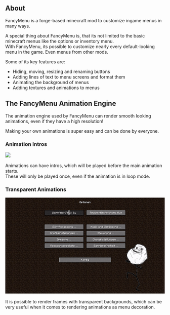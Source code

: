 ## About

FancyMenu is a forge-based minecraft mod to customize ingame menus in many ways.

A special thing about FancyMenu is, that its not limited to the basic minecraft menus like the options or inventory menu.<br>
With FancyMenu, its possible to customize nearly every default-looking menu in the game. Even menus from other mods.

Some of its key features are:<br>
- Hiding, moving, resizing and renaming buttons<br>
- Adding lines of text to menu screens and format them<br>
- Animating the background of menus<br>
- Adding textures and animations to menus<br>

## The FancyMenu Animation Engine

The animation engine used by FancyMenu can render smooth looking animations, even if they have a high resolution!

Making your own animations is super easy and can be done by everyone.

### Animation Intros

![](preview/main.gif)

Animations can have intros, which will be played before the main animation starts.<br>
These will only be played once, even if the animation is in loop mode.

### Transparent Animations

![](preview/options.gif)

It is possible to render frames with transparent backgrounds, which can be very useful when it comes to rendering animations as menu decoration.
